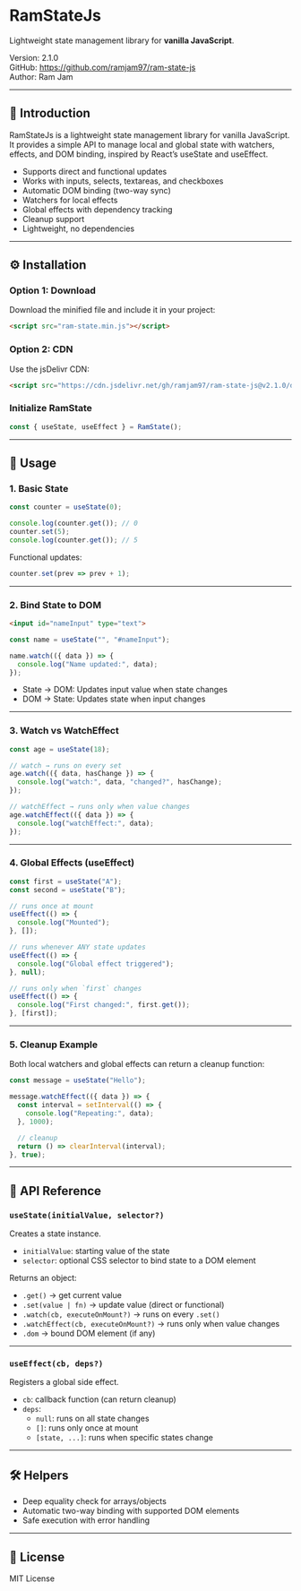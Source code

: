 
# RamStateJs

Lightweight state management library for **vanilla JavaScript**.

Version: 2.1.0  
GitHub: https://github.com/ramjam97/ram-state-js  
Author: Ram Jam

---

## 📌 Introduction

RamStateJs is a lightweight state management library for vanilla JavaScript. It provides a simple API to manage local and global state with watchers, effects, and DOM binding, inspired by React’s useState and useEffect.


- Supports direct and functional updates
- Works with inputs, selects, textareas, and checkboxes
- Automatic DOM binding (two-way sync)
- Watchers for local effects
- Global effects with dependency tracking
- Cleanup support
- Lightweight, no dependencies

---

## ⚙️ Installation
### Option 1: Download
Download the minified file and include it in your project:

```html
<script src="ram-state.min.js"></script>
```

### Option 2: CDN
Use the jsDelivr CDN:

```html
<script src="https://cdn.jsdelivr.net/gh/ramjam97/ram-state-js@v2.1.0/dist/ram-state.min.js"></script>
```


### Initialize RamState

```js
const { useState, useEffect } = RamState();
```

---

## 🚀 Usage

### 1. Basic State

```js
const counter = useState(0);

console.log(counter.get()); // 0
counter.set(5);
console.log(counter.get()); // 5
```

Functional updates:

```js
counter.set(prev => prev + 1);
```

---

### 2. Bind State to DOM

```html
<input id="nameInput" type="text">
```

```js
const name = useState("", "#nameInput");

name.watch(({ data }) => {
  console.log("Name updated:", data);
});
```

- State → DOM: Updates input value when state changes  
- DOM → State: Updates state when input changes

---

### 3. Watch vs WatchEffect

```js
const age = useState(18);

// watch → runs on every set
age.watch(({ data, hasChange }) => {
  console.log("watch:", data, "changed?", hasChange);
});

// watchEffect → runs only when value changes
age.watchEffect(({ data }) => {
  console.log("watchEffect:", data);
});
```

---

### 4. Global Effects (useEffect)

```js
const first = useState("A");
const second = useState("B");

// runs once at mount
useEffect(() => {
  console.log("Mounted");
}, []);

// runs whenever ANY state updates
useEffect(() => {
  console.log("Global effect triggered");
}, null);

// runs only when `first` changes
useEffect(() => {
  console.log("First changed:", first.get());
}, [first]);
```

---

### 5. Cleanup Example

Both local watchers and global effects can return a cleanup function:

```js
const message = useState("Hello");

message.watchEffect(({ data }) => {
  const interval = setInterval(() => {
    console.log("Repeating:", data);
  }, 1000);

  // cleanup
  return () => clearInterval(interval);
}, true);
```

---

## 🔑 API Reference

### `useState(initialValue, selector?)`
Creates a state instance.

- `initialValue`: starting value of the state  
- `selector`: optional CSS selector to bind state to a DOM element

Returns an object:
- `.get()` → get current value
- `.set(value | fn)` → update value (direct or functional)
- `.watch(cb, executeOnMount?)` → runs on every `.set()`
- `.watchEffect(cb, executeOnMount?)` → runs only when value changes
- `.dom` → bound DOM element (if any)
---

### `useEffect(cb, deps?)`
Registers a global side effect.

- `cb`: callback function (can return cleanup)  
- `deps`:  
  - `null`: runs on all state changes  
  - `[]`: runs only once at mount  
  - `[state, ...]`: runs when specific states change  

---

## 🛠 Helpers

- Deep equality check for arrays/objects
- Automatic two-way binding with supported DOM elements
- Safe execution with error handling

---

## 📜 License

MIT License